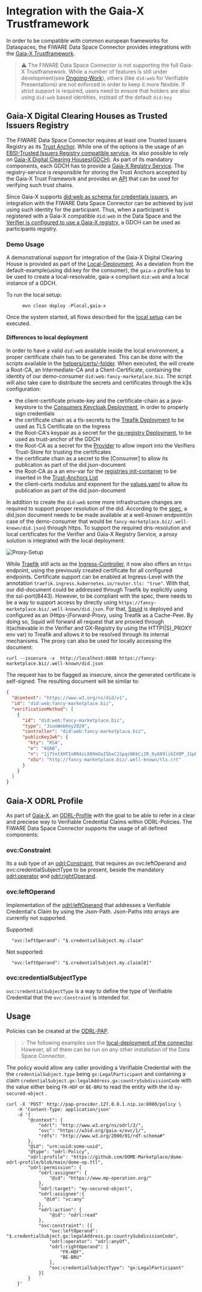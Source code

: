 # Integration with the Gaia-X Trustframework

In order to be compatible with common european frameworks for Dataspaces, the FIWARE Data Space Connector provides integrations with the [Gaia-X Trustframework](https://gaia-x.gitlab.io/policy-rules-committee/trust-framework/). 

> :warning: The FIWARE Data Space Connector is not supporting the full Gaia-X Trustframework. While a number of features is still under development(see [Ongoing-Work](./ONGOING_WORK.md)), others (like ```did:web``` for Verifiable Presentations) are not enforced in order to keep it more flexible. If strict support is required, users need to ensure that holders are also using ```did:web``` based identities, instead of the default ```did:key```

## Gaia-X Digital Clearing Houses as Trusted Issuers Registry

The FIWARE Data Space Connector requires at least one Trusted Issuers Registry as its [Trust Anchor](./deployment-integration/local-deployment/LOCAL.MD#the-trust-anchor). While one of the options is the usage of an [EBSI-Trusted Issuers Registry compatible service](https://hub.ebsi.eu/apis/pilot/trusted-issuers-registry/v4), its also possible to rely on [Gaia-X Digital Clearing Houses(GDCH)](https://gaia-x.eu/services-deliverables/digital-clearing-house/). 
As part of its mandatory components, each GDCH has to provide a [Gaia-X Registry Service](https://docs.gaia-x.eu/technical-committee/architecture-document/24.04/gx_services/#gaia-x-registry). The registry-service is responsible for storing the Trust Anchors accepted by the Gaia-X Trust Framework and provides an [API](https://registry.lab.gaia-x.eu/v2/docs/) that can be used for verifying such trust chains. 

Since Gaia-X supports [did:web as schema for credentials issuers](https://gitlab.com/gaia-x/technical-committee/identity-credentials-and-access-management-working-group/icam/-/blob/main/docs/credential_format.md#issuers), an integration with the FIWARE Data Space Connector can be achieved by just using such identity for the participant. Thus, when a participant is registered with a Gaia-X compatible ```did:web``` in the Data Space and the [Verifier is configured to use a Gaia-X registry](https://github.com/FIWARE/VCVerifier?tab=readme-ov-file#gaia-x-registry), a GDCH can be used as participants registry.

### Demo Usage

A demonstrational support for integration of the Gaia-X Digital Clearing House is provided as part of the [Local-Deployment](./deployment-integration/local-deployment/LOCAL.MD). As a deviation from the default-example(using did:key for the consumer), the ```gaia-x``` profile has to be used to create a local-resolvable, gaia-x compliant ```did:web``` and a local instance of a GDCH.

To run the local setup:
```shell
      mvn clean deploy -Plocal,gaia-x
```

Once the system started, all flows described for the [local setup](./deployment-integration/local-deployment/LOCAL.MD#the-data-space) can be executed. 

#### Differences to local deployment

In order to have a valid ```did:web``` available inside the local environment, a proper certificate chain has to be generated. This can be done with the scripts available in the [helpers/certs/-folder](../helpers/certs/). When executed, the will create a Root-CA, an Intermediate-CA and a Client-Certificate, containing the identity of our demo-consumer ```did:web:fancy-marketplace.biz```. The script will also take care to distribute the secrets and certificates through the k3s configuration:

* the client-certificate private-key and the certificate-chain as a java-keystore to the [Consumers Keycloak Deployment](../k3s/consumer/), in order to properly sign credentials
* the certificate chain as a tls-secrets to the [Treafik Deployment](../k3s/infra/traefik/) to be used as TLS Certificate on the Ingress
* the Root-CA's keypair as a secret for the [gx-registry Deployment](../k3s/infra/gx-registry/), to be used as trust-anchor of the GDCH
* the Root-CA as a secret for the [Provider](../k3s/provider/) to allow import into the Verifiers Trust-Store for trusting the certificates
* the certificate chain as a secret to the [Consumer] to allow its publication as part of the did.json-document
* the Root-CA as a an env-var for the [registries init-container](../k3s/infra/gx-registry/deployment-registry.yaml) to be inserted in the [Trust-Anchors List](../helpers/gaiax-local-trust/README.md)
* the client-certs modulus and exponent for the [values.yaml](../k3s/consumer-gaia-x.yaml) to allow its publication as part of the did.json-document

In addition to create the ```did:web``` some more infrastructure changes are required to support proper resolution of the did. According to the [spec](https://w3c-ccg.github.io/did-method-web/), a did.json document needs to be made available at a well-known endpoint(in case of the demo-consumer that would be `fancy-marketplace.biz/.well-known/did.json`) through https. To support the required dns-resolution and local certificates for the Verifier and Gaia-X Registry Service, a proxy solution is integrated with the local deployment:

![Proxy-Setup](./img/proxy-setup.png)

While [Traefik](../k3s/infra/traefik/) still acts as the [Ingress-Controller](https://kubernetes.io/docs/concepts/services-networking/ingress-controllers/), it now also offers an ```https``` endpoint, using the previously created certificate for all configured endpoints. Certificate support can be enabled at Ingress-Level with the annotation ```traefik.ingress.kubernetes.io/router.tls: "true"```. With that, our did-document could be addressed through Traefik by explicitly using the ssl-port(8443). However, to be compliant with the spec, there needs to be a way to support access by directly using ```https://fancy-marketplace.biz/.well-known/did.json```. 
For that, [Squid](../k3s/infra/squid/) is deployed and configured as an (Https-)Forward-Proxy, using Treafik as a Cache-Peer. By doing so, Squid will forward all request that are proxied through it(achievable in the Verifier and GX-Registry by using the HTTP(|S)_PROXY env var) to Treafik and allows it to be resolved through its internal mechanisms.
The proxy can also be used for locally accessing the document:

```shell
curl --insecure -x  http://localhost:8888 https://fancy-marketplace.biz/.well-known/did.json
```

The request has to be flagged as insecure, since the generated certificate is self-signed. The resulting document will be similar to:

```json
{
  "@context": "https://www.w3.org/ns/did/v1",
  "id": "did:web:fancy-marketplace.biz",
  "verificationMethod": [
    {
      "id": "did:web:fancy-marketplace.biz",
      "type": "JsonWebKey2020",
      "controller": "did:web:fancy-marketplace.biz",
      "publicKeyJwk": {
        "kty": "RSA",
        "e": "AQAB",
        "n": "1j7tntXHTIoRR4zL80XmOaI5bxC1SpqiNKbCiIR_8y689libIV0P_J1pB_MyeCJHwhbih91MHRAu2Dg4pg9dskpWBSKUtrQxHcPxSubupzZc0HUunoe-6jX_4GW-2stZ3gyZCsBBLLBAKMHlZGOMPGjG1gKci2ieBG-Vgyk6uKKelMqyJAxDFqqeXvD0rtFXmkcTCUZhgJyXc0PRYQr0EDdNTZprMY9aVg2g46vveBU_ck9y7Fws6MEwR3ElPonaU2sMOOrAfTpJm0OMaYYSDb-Pi41WCv3eXYPMkSyRA-nLVFeckv79tt1bKC48uuIq1DaRibJShCSt5Bb2BVrIQ1PdU4huO-HesyOTghspPC9jwf8JHDY4ND441_KsIUtuW3HBI6IQsTmovz7N022qCcEAC6rav8R25qOEKeX0_jHHg-BdlXIUFJXfKmOh17KAFFpreQfuyPXhYa2yE26HhZll-eZCKyWwfIqsmCBQdXA3_ZqpRN5xGjkhp92o4KWqGU9G0Eo9FTvbQDAxLri4hZlfe38XDwAoP_7pZrYx2oDPEv5E_0-GR2k2usTJQPuJjCpfu5BXBWHbAHv1--qqOBgHOcfBTroCMLgaYFLq0pu3ZnW-gf3RRcNtZyoh2PjD_MkbK_oMP16PX597heEAoOAHuQEcVRCuwNFIOtMxTtc",
        "x5u": "http://fancy-marketplace.biz/.well-known/tls.crt"
      }
    }
  ]
}
```

## Gaia-X ODRL Profile

As part of [Gaia-X](https://gaia-x.eu/), an [ODRL-Profile](https://gitlab.com/gaia-x/lab/policy-reasoning/odrl-vc-profile) with the goal to be able to refer in a clear and preciese way to Verifiable Credential Claims within ODRL-Policies.
The FIWARE Data Space Connector supports the usage of all defined  components:


### ovc:Constraint

Its a sub type of an [odrl:Constraint](https://www.w3.org/TR/odrl-vocab/#constraints), that requires an ovc:leftOperand and ovc:credentialSubjectType to be present, beside the mandatory [odrl:operator](https://www.w3.org/TR/odrl-vocab/#term-Operator) and [odrl:rightOperand](https://www.w3.org/TR/odrl-vocab/#term-RightOperand).

### ovc:leftOperand

Implementation of the [odrl:leftOperand](https://www.w3.org/TR/odrl-vocab/#term-LeftOperand) that addresses a Verifiable Credential's Claim by using the Json-Path. Json-Paths into arrays are currently not supported.

Supported:
```shell
  "ovc:leftOperand": "$.credentialSubject.my.claim"
```

Not supported:
```shell
  "ovc:leftOperand": "$.credentialSubject.my.claim[0]"
```

### ovc:credentialSubjectType

```ovc:credentialSubjectType``` is a way to define the type of Verifiable Credential that the ```ovc:Constraint``` is intended for. 


## Usage 

Policies can be created at the [ODRL-PAP](https://github.com/wistefan/odrl-pap). 

> :bulb: The following examples use the [local-deployment of the connector](./deployment-integration/local-deployment/LOCAL.MD). However, all of them can be run on any other installation of the Data Space Connector.

The policy would allow any caller providing a Verifiable Credential with the the ```credentialSubject.type``` being ```gx:LegalParticipant``` and containing a claim ```credentialSubject.gx:legalAddress.gx:countrySubdivisionCode``` with the value either being ```FR-HDF``` or ```BE-BRU``` to read the entity with the id ```my-secured-object``` .

```shell
curl -X 'POST' http://pap-provider.127.0.0.1.nip.io:8080/policy \
    -H 'Content-Type: application/json'
    -d '{
        "@context": {
            "odrl": "http://www.w3.org/ns/odrl/2/",
            "ovc": "https://w3id.org/gaia-x/ovc/1/",
            "rdfs": "http://www.w3.org/2000/01/rdf-schema#"
        },
        "@id": "urn:uuid:some-uuid",
        "@type": "odrl:Policy",
        "odrl:profile": "https://github.com/DOME-Marketplace/dome-odrl-profile/blob/main/dome-op.ttl",
        "odrl:permission": {
            "odrl:assigner": {
                "@id": "https://www.mp-operation.org/"
            },
            "odrl:target": "my-secured-object",
            "odrl:assignee":{
              "@id": "vc:any"
            },
            "odrl:action": {
                "@id": "odrl:read"
            },
            "ovc:constraint": [{
                "ovc:leftOperand": "$.credentialSubject.gx:legalAddress.gx:countrySubdivisionCode",
                "odrl:operator": "odrl:anyOf",
                "odrl:rightOperand": [
                    "FR-HDF",
                    "BE-BRU"
                ],
                "ovc:credentialSubjectType": "gx:LegalParticipant"
            }]
        }
    }' 
```